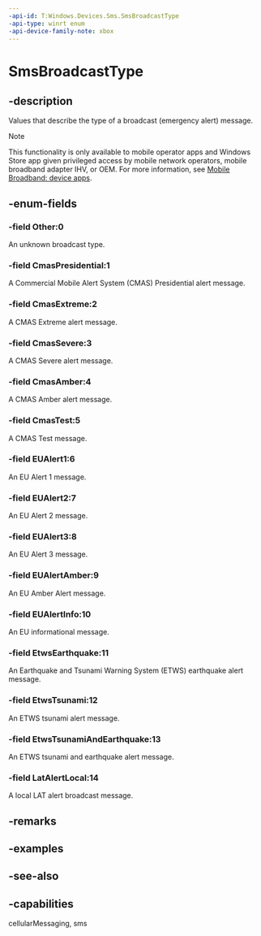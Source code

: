 ```yaml
---
-api-id: T:Windows.Devices.Sms.SmsBroadcastType
-api-type: winrt enum
-api-device-family-note: xbox
---
```


<!-- Enumeration syntax
public enum Windows.Devices.Sms.SmsBroadcastType : int
-->

# SmsBroadcastType

## -description
Values that describe the type of a broadcast (emergency alert) message.

> [!NOTE]
> This functionality is only available to mobile operator apps and Windows Store app given privileged access by mobile network operators, mobile broadband adapter IHV, or OEM. For more information, see [Mobile Broadband:  device apps](http://msdn.microsoft.com/library/windows/hardware/hh852368.aspx).

## -enum-fields
### -field Other:0
An unknown broadcast type.

### -field CmasPresidential:1
A Commercial Mobile Alert System (CMAS) Presidential alert message.

### -field CmasExtreme:2
A CMAS Extreme alert message.

### -field CmasSevere:3
A CMAS Severe alert message.

### -field CmasAmber:4
A CMAS Amber alert message.

### -field CmasTest:5
A CMAS Test message.

### -field EUAlert1:6
An EU Alert 1 message.

### -field EUAlert2:7
An EU Alert 2 message.

### -field EUAlert3:8
An EU Alert 3 message.

### -field EUAlertAmber:9
An EU Amber Alert message.

### -field EUAlertInfo:10
An EU informational message.

### -field EtwsEarthquake:11
An Earthquake and Tsunami Warning System (ETWS) earthquake alert message.

### -field EtwsTsunami:12
An ETWS tsunami alert message.

### -field EtwsTsunamiAndEarthquake:13
An ETWS tsunami and earthquake alert message.

### -field LatAlertLocal:14
A local LAT alert broadcast message.


## -remarks

## -examples

## -see-also


## -capabilities
cellularMessaging, sms
